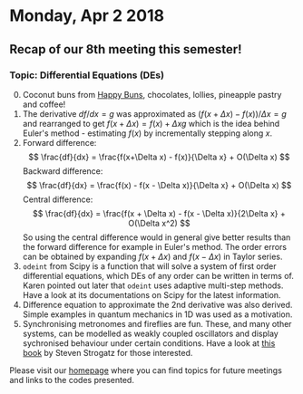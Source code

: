 # Monday, Apr 2 2018

## Recap of our 8th meeting this semester! 
### Topic: Differential Equations (DEs)
0. Coconut buns from [Happy Buns](http://goodfoodfinderaz.com/find-good-food/happy-buns-asian-bakery/), chocolates, lollies, pineapple pastry and coffee!
1. The derivative $df/dx = g$ was approximated as $(f(x+\Delta x) - f(x)) / \Delta x = g$ and rearranged to get $f(x+\Delta x) = f(x) + \Delta x g$ which is the idea behind Euler's method - estimating $f(x)$ by incrementally stepping along $x$. 
2. Forward difference: 
$$
\frac{df}{dx} = \frac{f(x+\Delta x) - f(x)}{\Delta x} + O(\Delta x)
$$
Backward difference:
$$
\frac{df}{dx} = \frac{f(x) - f(x - \Delta x)}{\Delta x} + O(\Delta x)
$$
Central difference:
$$
\frac{df}{dx} = \frac{f(x + \Delta x) - f(x - \Delta x)}{2\Delta x} + O(\Delta x^2)
$$
So using the central difference would in general give better results than the forward difference for example in Euler's method. The order errors can be obtained by expanding $f(x+\Delta x)$ and $f(x-\Delta x)$ in Taylor series.
3. `odeint` from Scipy is a function that will solve a system of first order differential equations, which DEs of any order can be written in terms of. Karen pointed out later that `odeint` uses adaptive multi-step methods. Have a look at its documentations on Scipy for the latest information.
4. Difference equation to approximate the 2nd derivative was also derived. Simple examples in quantum mechanics in 1D was used as a motivation.
5. Synchronising metronomes and fireflies are fun. These, and many other systems, can be modelled as weakly coupled oscillators and display sychronised behaviour under certain conditions. Have a look at [this book](https://www.goodreads.com/book/show/354421.Sync) by Steven Strogatz for those interested.


Please visit our [homepage](http://prickly-pythons.github.io) where you can find topics for future meetings and links to the codes presented.
